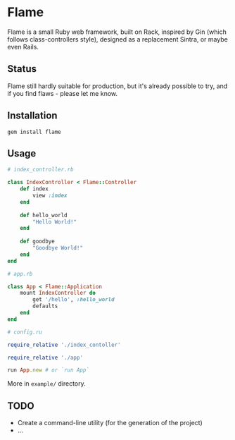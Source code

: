 # Flame

Flame is a small Ruby web framework, built on Rack,
inspired by Gin (which follows class-controllers style),
designed as a replacement Sintra, or maybe even Rails.

## Status

Flame still hardly suitable for production, but it's already possible to try,
and if you find flaws - please let me know.

## Installation

```
gem install flame
```

## Usage

```ruby
# index_controller.rb

class IndexController < Flame::Controller
    def index
        view :index
    end
    
    def hello_world
        "Hello World!"
    end
    
    def goodbye
        "Goodbye World!"
    end
end

# app.rb

class App < Flame::Application
    mount IndexController do
        get '/hello', :hello_world
        defaults
    end
end

# config.ru

require_relative './index_contoller'

require_relative './app'

run App.new # or `run App`
```

More in `example/` directory.

## TODO

* Create a command-line utility (for the generation of the project)
* ...